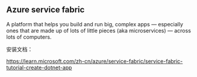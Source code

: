 ## Azure service fabric

A platform that helps you build and run big, complex apps — especially ones that are made up of lots of little pieces (aka microservices) — across lots of computers.

安装文档：

https://learn.microsoft.com/zh-cn/azure/service-fabric/service-fabric-tutorial-create-dotnet-app